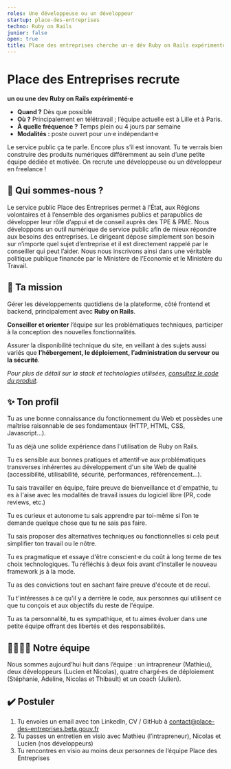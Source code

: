 ```yaml
---
roles: Une développeuse ou un développeur
startup: place-des-entreprises
techno: Ruby on Rails
junior: false
open: true
title: Place des entreprises cherche un·e dév Ruby on Rails expérimenté
---
```


# Place des Entreprises recrute

**un ou une dev Ruby on Rails expérimenté·e**

 - **Quand ?** Dès que possible
 - **Où ?** Principalement en télétravail ; l’équipe actuelle est à Lille et à Paris.
 - **À quelle fréquence ?** Temps plein ou 4 jours par semaine
 - **Modalités :** poste ouvert pour un·e indépendant·e

Le service public ça te parle. Encore plus s’il est innovant. Tu te verrais bien construire des produits numériques différemment au sein d’une petite équipe dédiée et motivée.
On recrute une développeuse ou un développeur en freelance !

## 🏢 Qui sommes-nous ?

Le service public Place des Entreprises permet à l’État, aux Régions volontaires et à l’ensemble des organismes publics et parapublics de développer leur rôle d’appui et de conseil auprès des TPE & PME. Nous développons un outil numérique de service public afin de mieux répondre aux besoins des entreprises. Le dirigeant dépose simplement son besoin sur n’importe quel sujet d’entreprise et il est directement rappelé par le conseiller qui peut l’aider. Nous nous inscrivons ainsi dans une véritable politique publique financée par le Ministère de l’Economie et le Ministère du Travail.

## 🎯 Ta mission

Gérer les développements quotidiens de la plateforme, côté frontend et backend, principalement avec **Ruby on Rails**.

**Conseiller et orienter** l’équipe sur les problématiques techniques, participer à la conception des nouvelles fonctionnalités.

Assurer la disponibilité technique du site, en veillant à des sujets aussi variés que **l’hébergement, le déploiement, l’administration du serveur ou la sécurité**.

*Pour plus de détail sur la stack et technologies utilisées, [consultez le code du produit](https://github.com/betagouv/place-des-entreprises).*

## ✨ Ton profil

Tu as une bonne connaissance du fonctionnement du Web et possèdes une maîtrise raisonnable de ses fondamentaux (HTTP, HTML, CSS, Javascript…).

Tu as déjà une solide expérience dans l'utilisation de Ruby on Rails.

Tu es sensible aux bonnes pratiques et attentif·ve aux problématiques transverses inhérentes au développement d'un site Web de qualité (accessibilité, utilisabilité, sécurité, performances, référencement…).

Tu sais travailler en équipe, faire preuve de bienveillance et d'empathie, tu es à l'aise avec les modalités de travail issues du logiciel libre (PR, code reviews, etc.)

Tu es curieux et autonome tu sais apprendre par toi-même si l’on te demande quelque chose que tu ne sais pas faire.

Tu sais proposer des alternatives techniques ou fonctionnelles si cela peut simplifier ton travail ou le nôtre.

Tu es pragmatique et essaye d'être conscient·e du coût à long terme de tes choix technologiques. Tu réfléchis à deux fois avant d'installer le nouveau framework js à la mode.

Tu as des convictions tout en sachant faire preuve d'écoute et de recul.

Tu t'intéresses à ce qu'il y a derrière le code, aux personnes qui utilisent ce que tu conçois et aux objectifs du reste de l'équipe.

Tu as ta personnalité, tu es sympathique, et tu aimes évoluer dans une petite équipe offrant des libertés et des responsabilités.

## 👨‍👩‍👧‍👦 Notre équipe

Nous sommes aujourd’hui huit dans l’équipe : un intrapreneur (Mathieu), deux développeurs (Lucien et Nicolas), quatre chargé·es de déploiement (Stéphanie, Adeline, Nicolas et Thibault) et un coach (Julien).

## ✔️ Postuler

1. Tu envoies un email avec ton LinkedIn, CV / GitHub à [contact@place-des-entreprises.beta.gouv.fr](mailto:contact@place-des-entreprises.beta.gouv.fr)
2. Tu passes un entretien en visio avec Mathieu (l’intrapreneur), Nicolas et Lucien (nos développeurs)
3. Tu rencontres en visio au moins deux personnes de l’équipe Place des Entreprises
